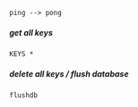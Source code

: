 ```
ping --> pong
```
##### get all keys
```
KEYS *
```

##### delete all keys / flush database
```
flushdb
```
